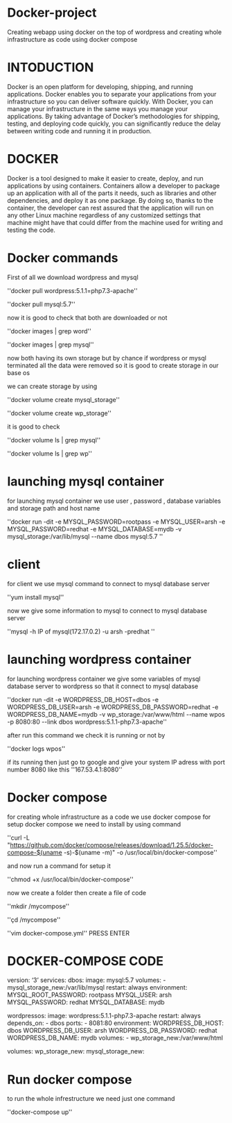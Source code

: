 # Docker-project
Creating webapp using docker on the top of wordpress and creating whole infrastructure as code using docker compose
# INTODUCTION
Docker is an open platform for developing, shipping, and running applications. Docker enables you to separate your applications from your infrastructure so you can deliver software quickly. With Docker, you can manage your infrastructure in the same ways you manage your applications. By taking advantage of Docker’s methodologies for shipping, testing, and deploying code quickly, you can significantly reduce the delay between writing code and running it in production.
# DOCKER
Docker is a tool designed to make it easier to create, deploy, and run applications by using containers. Containers allow a developer to package up an application with all of the parts it needs, such as libraries and other dependencies, and deploy it as one package. By doing so, thanks to the container, the developer can rest assured that the application will run on any other Linux machine regardless of any customized settings that machine might have that could differ from the machine used for writing and testing the code.
# Docker commands
First of all we download  wordpress and mysql
 
 ''docker pull wordpress:5.1.1=php7.3-apache''
 
''docker pull mysql:5.7''

now it is good to check that both are downloaded or not 

''docker images | grep word''

''docker images | grep mysql''

now both having its own storage but by chance if wordpress or mysql terminated all the data were removed so it is good to create storage in our base os

we can create storage by using

''docker volume create mysql_storage''

''docker volume create wp_storage''

it is good to check 

''docker volume ls | grep mysql''

''docker volume ls | grep wp''

# launching mysql container
for launching mysql container we use user , password , database variables and storage path and host name


''docker run -dit     -e MYSQL_PASSWORD=rootpass      -e MYSQL_USER=arsh        -e MYSQL_PASSWORD=redhat      -e MYSQL_DATABASE=mydb             -v mysql_storage:/var/lib/mysql     --name dbos     mysql:5.7 ''


# client

for client we use mysql command to connect to mysql database server

''yum install mysql''

now we give some information  to mysql to connect to mysql database server 

''mysql    -h     IP of mysql(172.17.0.2)     -u arsh   -predhat ''

# launching wordpress container

for launching wordpress container we give some variables of mysql database server to wordpress so that it connect to mysql database

''docker   run   -dit        -e WORDPRESS_DB_HOST=dbos         -e WORDPRESS_DB_USER=arsh               -e WORDPRESS_DB_PASSWORD=redhat          -e WORDPRESS_DB_NAME=mydb       -v wp_storage:/var/www/html         --name wpos        -p 8080:80             --link dbos               wordpress:5.1.1-php7.3-apache''

after run this command we check it is running or not by

''docker logs wpos''

if its running then just go to google and give your system IP adress with port number 8080 like this
''167.53.4.1:8080''
# Docker compose 

for creating whole infrastructure as a code we use docker compose for setup docker compose we need to install by using command

''curl -L "https://github.com/docker/compose/releases/download/1.25.5/docker-compose-$(uname -s)-$(uname -m)" -o /usr/local/bin/docker-compose''


and now run a command for setup it

''chmod +x /usr/local/bin/docker-compose''

now we create a folder then create a file of code

''mkdir /mycompose''

''çd /mycompose''

''vim docker-compose.yml''  PRESS ENTER
# DOCKER-COMPOSE CODE

version: ‘3’
services:
  dbos:
    image: mysql:5.7
    volumes:
      - mysql_storage_new:/var/lib/mysql
    restart: always
    environment:
      MYSQL_ROOT_PASSWORD: rootpass
      MYSQL_USER: arsh
      MYSQL_PASSWORD: redhat
      MYSQL_DATABASE: mydb

  wordpressos:
    image: wordpress:5.1.1-php7.3-apache
    restart: always
    depends_on:
      - dbos
    ports:
      - 8081:80
  environment:
    WORDPRESS_DB_HOST: dbos
    WORDPRESS_DB_USER: arsh
    WORDPRESS_DB_PASSWORD: redhat
    WORDPRESS_DB_NAME: mydb
  volumes:
    - wp_storage_new:/var/www/html


volumes:
   wp_storage_new: 
   mysql_storage_new:

# Run docker compose

to run the whole infrestructure we need just one command

''docker-compose up''

